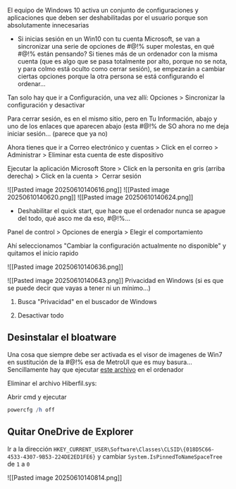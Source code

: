 El equipo de Windows 10 activa un conjunto de configuraciones y aplicaciones que deben ser deshabilitadas por el usuario porque son absolutamente innecesarias

- Si inicias sesión en un Win10 con tu cuenta Microsoft, se van a sincronizar una serie de opciones de #@!% super molestas, en qué #@!% están pensando? Si tienes más de un ordenador con la misma cuenta (que es algo que se pasa totalmente por alto, porque no se nota, y para colmo está oculto como cerrar sesión), se empezarán a cambiar ciertas opciones porque la otra persona se está configurando el ordenar...
    

Tan solo hay que ir a Configuración, una vez allí: Opciones > Sincronizar la configuración y desactivar

Para cerrar sesión, es en el mismo sitio, pero en Tu Información, abajo y uno de los enlaces que aparecen abajo (esta #@!% de SO ahora no me deja iniciar sesión... (parece que ya no)

Ahora tienes que ir a Correo electrónico y cuentas > Click en el correo > Administrar > Eliminar esta cuenta de este dispositivo

Ejecutar la aplicación Microsoft Store > Click en la personita en gris (arriba derecha) > Click en la cuenta >  Cerrar sesión

![[Pasted image 20250610140616.png]]
![[Pasted image 20250610140620.png]]
![[Pasted image 20250610140624.png]]
- Deshabilitar el quick start, que hace que el ordenador nunca se apague del todo, qué asco me da eso, #@!%...
    

Panel de control > Opciones de energía > Elegir el comportamiento 

Ahí seleccionamos "Cambiar la configuración actualmente no disponible" y quitamos el inicio rapido

![[Pasted image 20250610140636.png]]

![[Pasted image 20250610140643.png]]
Privacidad en Windows (si es que se puede decir que vayas a tener ni un mínimo...)

1. Busca "Privacidad" en el buscador de Windows
    
2. Desactivar todo

## Desinstalar el bloatware

Una cosa que siempre debe ser activada es el visor de imagenes de Win7 en sustitución de la #@!% esa de MetroUI que es muy basura... Sencillamente hay que ejecutar [este archivo](https://drive.google.com/file/d/1zo_tp5z3gFf-mu2przRBxXglSZ3WV4P4/view?usp=sharing) en el ordenador

Eliminar el archivo Hiberfil.sys:

Abrir cmd y ejecutar 
```powershell
powercfg /h off
```

## Quitar OneDrive de Explorer 

Ir a la dirección `HKEY_CURRENT_USER\Software\Classes\CLSID\{018D5C66-4533-4307-9B53-224DE2ED1FE6}` y cambiar `System.IsPinnedToNameSpaceTree` de `1` a `0`

![[Pasted image 20250610140814.png]]